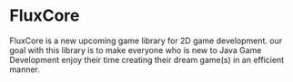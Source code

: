 # FluxCore

FluxCore is a new upcoming game library for 2D game development. 
our goal with this library is to make everyone who is new to Java Game Development
enjoy their time creating their dream game(s) in an efficient manner.
